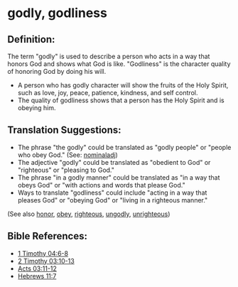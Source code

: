 # godly, godliness #

## Definition: ##

The term "godly" is used to describe a person who acts in a way that honors God and shows what God is like. "Godliness" is the character quality of honoring God by doing his will.

* A person who has godly character will show the fruits of the Holy Spirit, such as love, joy, peace, patience, kindness, and self control.
* The quality of godliness shows that a person has the Holy Spirit and is obeying him.

## Translation Suggestions: ##

* The phrase "the godly" could be translated as "godly people" or "people who obey God." (See: [nominaladj](en/ta-vol1/translate/man/figs-nominaladj))
* The adjective "godly" could be translated as "obedient to God" or "righteous" or "pleasing to God." 
* The phrase "in a godly manner" could be translated as "in a way that obeys God" or "with actions and words that please God."
* Ways to translate "godliness" could include "acting in a way that pleases God" or "obeying God" or "living in a righteous manner."

(See also [honor](../other/honor.md), [obey](../other/obey.md), [righteous](../kt/righteous.md), [ungodly](../kt/ungodly.md), [unrighteous](../kt/unrighteous.md))

## Bible References: ##

* [1 Timothy 04:6-8](en/tn/1ti/help/04/06)
* [2 Timothy 03:10-13](en/tn/2ti/help/03/10)
* [Acts 03:11-12](en/tn/act/help/03/11)
* [Hebrews 11:7](en/tn/heb/help/11/07)
